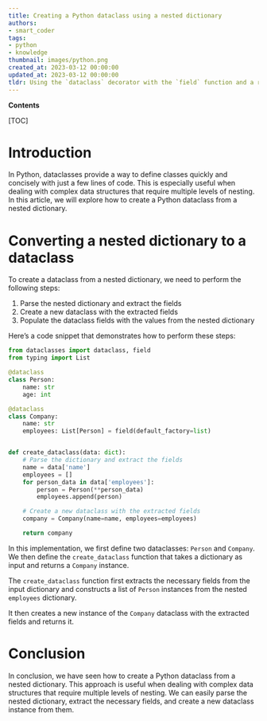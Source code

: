 ```yaml
---
title: Creating a Python dataclass using a nested dictionary
authors:
- smart_coder
tags:
- python
- knowledge
thumbnail: images/python.png
created_at: 2023-03-12 00:00:00
updated_at: 2023-03-12 00:00:00
tldr: Using the `dataclass` decorator with the `field` function and a recursive function that converts nested dicts to objects, we can automatically create a Python dataclass from a nested dict.
---
```


**Contents**

[TOC]

# Introduction

In Python, dataclasses provide a way to define classes quickly and concisely with just a few lines of code. This is especially useful when dealing with complex data structures that require multiple levels of nesting. In this article, we will explore how to create a Python dataclass from a nested dictionary.

# Converting a nested dictionary to a dataclass

To create a dataclass from a nested dictionary, we need to perform the following steps:

1. Parse the nested dictionary and extract the fields
2. Create a new dataclass with the extracted fields
3. Populate the dataclass fields with the values from the nested dictionary

Here’s a code snippet that demonstrates how to perform these steps:

```python
from dataclasses import dataclass, field
from typing import List

@dataclass
class Person:
    name: str
    age: int

@dataclass
class Company:
    name: str
    employees: List[Person] = field(default_factory=list)


def create_dataclass(data: dict):
    # Parse the dictionary and extract the fields
    name = data['name']
    employees = []
    for person_data in data['employees']:
        person = Person(**person_data)
        employees.append(person)

    # Create a new dataclass with the extracted fields
    company = Company(name=name, employees=employees)

    return company
```

In this implementation, we first define two dataclasses: `Person` and `Company`. We then define the `create_dataclass` function that takes a dictionary as input and returns a `Company` instance.

The `create_dataclass` function first extracts the necessary fields from the input dictionary and constructs a list of `Person` instances from the nested `employees` dictionary.

It then creates a new instance of the `Company` dataclass with the extracted fields and returns it.

# Conclusion

In conclusion, we have seen how to create a Python dataclass from a nested dictionary. This approach is useful when dealing with complex data structures that require multiple levels of nesting. We can easily parse the nested dictionary, extract the necessary fields, and create a new dataclass instance from them.
